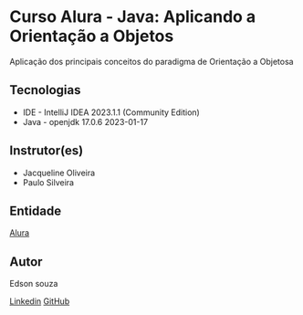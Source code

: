 # Curso Alura - Java: Aplicando a Orientação a Objetos

Aplicação dos principais conceitos do paradigma de Orientação a Objetosa

## Tecnologias

* IDE - IntelliJ IDEA 2023.1.1 (Community Edition)
* Java - openjdk 17.0.6 2023-01-17


## Instrutor(es)

* Jacqueline Oliveira
* Paulo Silveira

## Entidade

[Alura](https://www.alura.com.br/)


## Autor
Edson souza

[Linkedin](https://www.linkedin.com/in/edsonfrs/)
[GitHub](https://github.com/Edsonfrs)
